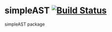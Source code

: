 # simpleAST [![Build Status](https://travis-ci.org/lguzzon-NIM/simpleAST.svg?branch=master)](https://travis-ci.org/lguzzon-NIM/simpleAST)

simpleAST package
